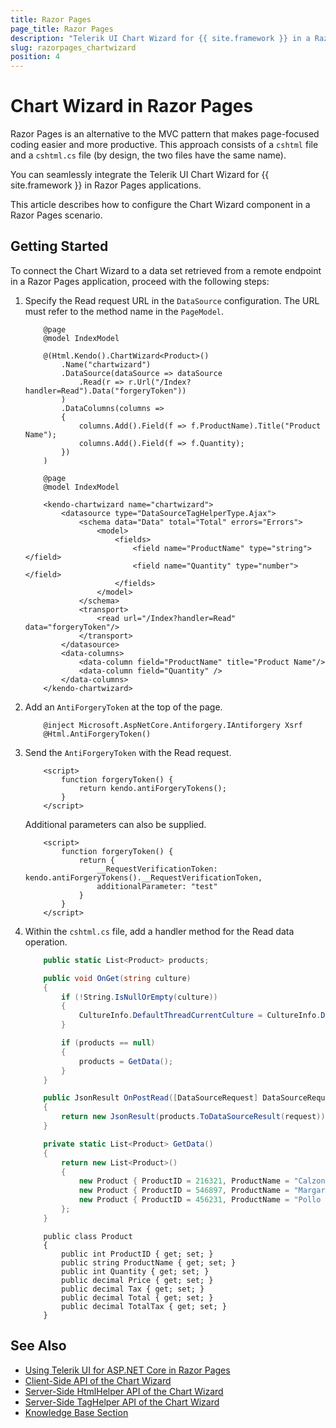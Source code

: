 ```yaml
---
title: Razor Pages
page_title: Razor Pages
description: "Telerik UI Chart Wizard for {{ site.framework }} in a Razor Pages application."
slug: razorpages_chartwizard
position: 4
---
```


# Chart Wizard in Razor Pages

Razor Pages is an alternative to the MVC pattern that makes page-focused coding easier and more productive. This approach consists of a `cshtml` file and a `cshtml.cs` file (by design, the two files have the same name). 

You can seamlessly integrate the Telerik UI Chart Wizard for {{ site.framework }} in Razor Pages applications.

This article describes how to configure the Chart Wizard component in a Razor Pages scenario.

## Getting Started

To connect the Chart Wizard to a data set retrieved from a remote endpoint in a Razor Pages application, proceed with the following steps:

1. Specify the Read request URL in the `DataSource` configuration. The URL must refer to the method name in the `PageModel`.

    ```HtmlHelper_Index.cshtml
        @page
        @model IndexModel

        @(Html.Kendo().ChartWizard<Product>()
            .Name("chartwizard")
            .DataSource(dataSource => dataSource
                .Read(r => r.Url("/Index?handler=Read").Data("forgeryToken"))
            )
            .DataColumns(columns =>
            {
                columns.Add().Field(f => f.ProductName).Title("Product Name");
                columns.Add().Field(f => f.Quantity);
            })
        )
    ```
    ```TagHelper_Index.cshtml
        @page
        @model IndexModel

        <kendo-chartwizard name="chartwizard">
            <datasource type="DataSourceTagHelperType.Ajax">
                <schema data="Data" total="Total" errors="Errors">
                    <model>
                        <fields>
                            <field name="ProductName" type="string"></field>
                            <field name="Quantity" type="number"></field>
                        </fields>
                    </model>
                </schema>
                <transport>
                    <read url="/Index?handler=Read" data="forgeryToken"/>
                </transport>
            </datasource>
            <data-columns>
                <data-column field="ProductName" title="Product Name"/>
                <data-column field="Quantity" />
            </data-columns>
        </kendo-chartwizard>
    ```
    
1. Add an `AntiForgeryToken` at the top of the page.

    ```
        @inject Microsoft.AspNetCore.Antiforgery.IAntiforgery Xsrf
        @Html.AntiForgeryToken()
    ```

1. Send the `AntiForgeryToken` with the Read request.

    ```
        <script>
            function forgeryToken() {
                return kendo.antiForgeryTokens();
            }
        </script>
    ```

    Additional parameters can also be supplied.

    ```
        <script>
            function forgeryToken() {
                return {
                    __RequestVerificationToken: kendo.antiForgeryTokens().__RequestVerificationToken,
                    additionalParameter: "test"
                }
            }
        </script>
    ```
    
1. Within the `cshtml.cs` file, add a handler method for the Read data operation.

    ```tab-Index.cshtml.cs
        public static List<Product> products;

        public void OnGet(string culture)
        {
            if (!String.IsNullOrEmpty(culture))
            {
                CultureInfo.DefaultThreadCurrentCulture = CultureInfo.DefaultThreadCurrentUICulture = new CultureInfo(culture);
            }

            if (products == null)
            {
                products = GetData();
            }
        }

        public JsonResult OnPostRead([DataSourceRequest] DataSourceRequest request, int? id)
        {
            return new JsonResult(products.ToDataSourceResult(request));
        }

        private static List<Product> GetData()
        {
            return new List<Product>()
            {
                new Product { ProductID = 216321, ProductName = "Calzone", Quantity = 1 },
                new Product { ProductID = 546897, ProductName = "Margarita", Quantity = 2 },
                new Product { ProductID = 456231, ProductName = "Pollo Formaggio", Quantity = 1 }
            };
        }
    ```
    ```tab-Model
        public class Product
        {
            public int ProductID { get; set; }
            public string ProductName { get; set; }
            public int Quantity { get; set; }
            public decimal Price { get; set; }
            public decimal Tax { get; set; }
            public decimal Total { get; set; }
            public decimal TotalTax { get; set; }
        }
    ```

## See Also

* [Using Telerik UI for ASP.NET Core in Razor Pages](https://docs.telerik.com/aspnet-core/getting-started/razor-pages#using-telerik-ui-for-aspnet-core-in-razor-pages)
* [Client-Side API of the Chart Wizard](https://docs.telerik.com/kendo-ui/api/javascript/ui/chartwizard)
* [Server-Side HtmlHelper API of the Chart Wizard](/api/chartwizard)
* [Server-Side TagHelper API of the Chart Wizard](/api/taghelpers/chartwizard)
* [Knowledge Base Section](/knowledge-base)
